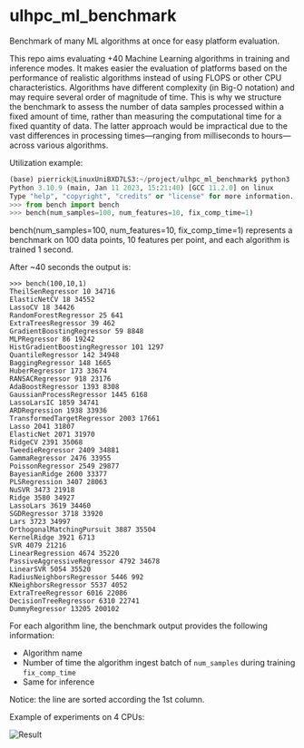 # ulhpc_ml_benchmark
Benchmark of many ML algorithms at once for easy platform evaluation.

This repo aims evaluating +40 Machine Learning algorithms in training and inference modes. It makes easier the evaluation of platforms based on the performance of realistic algorithms instead of using FLOPS or other CPU characteristics. Algorithms have different complexity (in Big-O notation) and may require several order of magnitude of time. This is why we structure the benchmark to assess the number of data samples processed within a fixed amount of time, rather than measuring the computational time for a fixed quantity of data. The latter approach would be impractical due to the vast differences in processing times—ranging from milliseconds to hours—across various algorithms.

Utilization example:
```python
(base) pierrick@LinuxUniBXD7LS3:~/project/ulhpc_ml_benchmark$ python3
Python 3.10.9 (main, Jan 11 2023, 15:21:40) [GCC 11.2.0] on linux
Type "help", "copyright", "credits" or "license" for more information.
>>> from bench import bench
>>> bench(num_samples=100, num_features=10, fix_comp_time=1)
```
bench(num_samples=100, num_features=10, fix_comp_time=1) represents a benchmark on 100 data points, 10 features per point, and each algorithm is trained 1 second. 

After ~40 seconds the output is:

```
>>> bench(100,10,1)
TheilSenRegressor 10 34716
ElasticNetCV 18 34552
LassoCV 18 34426
RandomForestRegressor 25 641
ExtraTreesRegressor 39 462
GradientBoostingRegressor 59 8848
MLPRegressor 86 19242
HistGradientBoostingRegressor 101 1297
QuantileRegressor 142 34948
BaggingRegressor 148 1665
HuberRegressor 173 33674
RANSACRegressor 918 23176
AdaBoostRegressor 1393 8308
GaussianProcessRegressor 1445 6168
LassoLarsIC 1859 34741
ARDRegression 1938 33936
TransformedTargetRegressor 2003 17661
Lasso 2041 31807
ElasticNet 2071 31970
RidgeCV 2391 35068
TweedieRegressor 2409 34881
GammaRegressor 2476 33955
PoissonRegressor 2549 29877
BayesianRidge 2600 33377
PLSRegression 3407 28063
NuSVR 3473 21918
Ridge 3580 34927
LassoLars 3619 34460
SGDRegressor 3718 33920
Lars 3723 34997
OrthogonalMatchingPursuit 3887 35504
KernelRidge 3921 6713
SVR 4079 21216
LinearRegression 4674 35220
PassiveAggressiveRegressor 4792 34678
LinearSVR 5054 35520
RadiusNeighborsRegressor 5446 992
KNeighborsRegressor 5537 4052
ExtraTreeRegressor 6016 22086
DecisionTreeRegressor 6310 22741
DummyRegressor 13205 200102
```

For each algorithm line, the benchmark output provides the following information:
* Algorithm name
* Number of time the algorithm ingest batch of `num_samples` during training `fix_comp_time`
* Same for inference

Notice: the line are sorted according the 1st column.

Example of experiments on 4 CPUs:

![Result](result.png)

